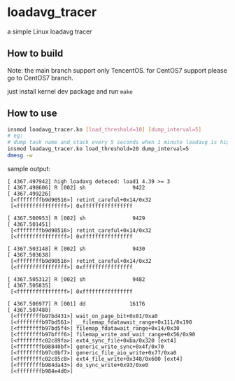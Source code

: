 # loadavg_tracer
a simple Linux loadavg tracer

## How to build
Note: the main branch support only TencentOS.
for CentOS7 support please go to CentOS7 branch.

just install kernel dev package and run `make`

## How to use
```bash
insmod loadavg_tracer.ko [load_threshold=10] [dump_interval=5]
# eg:
# dump task name and stack every 5 seconds when 1 minute loadavg is higher than 20
insmod loadavg_tracer.ko load_threshold=20 dump_interval=5
dmesg -w
```
sample output:
```
[ 4367.497942] high loadavg deteced: load1 4.39 >= 3
[ 4367.498606] R [002] sh               9422
[ 4367.499226]
 [<ffffffffb9d90516>] retint_careful+0x14/0x32
 [<ffffffffffffffff>] 0xffffffffffffffff

[ 4367.500953] R [002] sh               9429
[ 4367.501451]
 [<ffffffffb9d90516>] retint_careful+0x14/0x32
 [<ffffffffffffffff>] 0xffffffffffffffff

[ 4367.503148] R [002] sh               9430
[ 4367.503638]
 [<ffffffffb9d90516>] retint_careful+0x14/0x32
 [<ffffffffffffffff>] 0xffffffffffffffff

[ 4367.505312] R [002] sh               9482
[ 4367.505835]
 [<ffffffffffffffff>] 0xffffffffffffffff

[ 4367.506977] R [001] dd              16176
[ 4367.507480]
 [<ffffffffb97bd431>] wait_on_page_bit+0x81/0xa0
 [<ffffffffb97bd561>] __filemap_fdatawait_range+0x111/0x190
 [<ffffffffb97bd5f4>] filemap_fdatawait_range+0x14/0x30
 [<ffffffffb97bfff6>] filemap_write_and_wait_range+0x56/0x90
 [<ffffffffc02c89fa>] ext4_sync_file+0xba/0x320 [ext4]
 [<ffffffffb98840bf>] generic_write_sync+0x4f/0x70
 [<ffffffffb97c0bf7>] generic_file_aio_write+0x77/0xa0
 [<ffffffffc02c85c8>] ext4_file_write+0x348/0x600 [ext4]
 [<ffffffffb984da43>] do_sync_write+0x93/0xe0
 [<ffffffffb984e4d0>]
```
